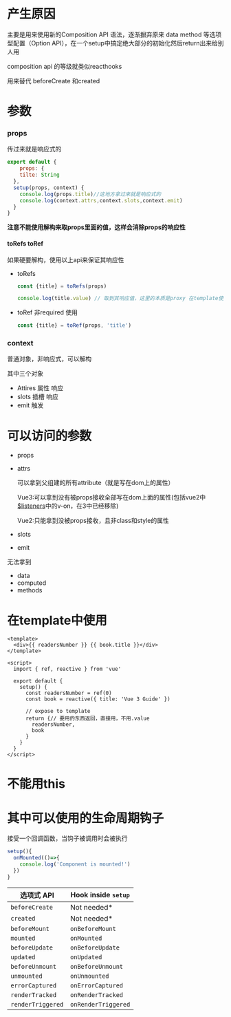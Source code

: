 # 产生原因

  主要是用来使用新的Composition API  语法，逐渐摒弃原来 data method 等选项型配置（Option API），在一个setup中搞定绝大部分的初始化然后return出来给别人用

composition api 的等级就类似reacthooks



用来替代 beforeCreate 和created

# 参数

### props

传过来就是响应式的

```js
export default {
	props: {
    tilte: String
  },
  setup(props, context) {
    console.log(props.title)//这地方拿过来就是响应式的
    console.log(context.attrs,context.slots,context.emit)
  }
}
```

**注意不能使用解构来取props里面的值，这样会消除props的响应性**



#### toRefs toRef

如果硬要解构，使用以上api来保证其响应性

- toRefs 

  ```js
  const {title} = toRefs(props)
  
  console.log(title.value) // 取到其响应值，这里的本质是proxy 在template使用的时候不用value
  ```

  

- toRef 非required 使用

  ```js
  const {title} = toRef(props, 'title')
  ```

  

### context

普通对象，非响应式，可以解构

其中三个对象

- Attires 属性 响应
- slots 插槽 响应
- emit 触发



# 可以访问的参数

- props

- attrs

  可以拿到父组建的所有attribute（就是写在dom上的属性）

  Vue3:可以拿到没有被props接收全部写在dom上面的属性(包括vue2中[$listeners](https://cn.vuejs.org/v2/api/index.html#vm-listeners)中的v-on，在3中已经移除)

  Vue2:只能拿到没被props接收，且非class和style的属性

- slots

- emit

无法拿到

- data
- computed
- methods

# 在template中使用

```vue
<template>
  <div>{{ readersNumber }} {{ book.title }}</div>
</template>

<script>
  import { ref, reactive } from 'vue'

  export default {
    setup() {
      const readersNumber = ref(0)
      const book = reactive({ title: 'Vue 3 Guide' })

      // expose to template
      return {// 要用的东西返回，直接用，不用.value
        readersNumber,
        book
      }
    }
  }
</script>
```

# 不能用this

# 其中可以使用的生命周期钩子

接受一个回调函数，当钩子被调用时会被执行

```js
setup(){
  onMounted(()=>{
    console.log('Component is mounted!')
  })
}
```

| 选项式 API        | Hook inside `setup` |
| ----------------- | ------------------- |
| `beforeCreate`    | Not needed*         |
| `created`         | Not needed*         |
| `beforeMount`     | `onBeforeMount`     |
| `mounted`         | `onMounted`         |
| `beforeUpdate`    | `onBeforeUpdate`    |
| `updated`         | `onUpdated`         |
| `beforeUnmount`   | `onBeforeUnmount`   |
| `unmounted`       | `onUnmounted`       |
| `errorCaptured`   | `onErrorCaptured`   |
| `renderTracked`   | `onRenderTracked`   |
| `renderTriggered` | `onRenderTriggered` |